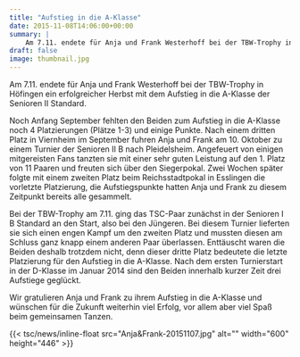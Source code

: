 ```yaml
---
title: "Aufstieg in die A-Klasse"
date: 2015-11-08T14:06:00+00:00
summary: |
    Am 7.11. endete für Anja und Frank Westerhoff bei der TBW-Trophy in Höfingen ein erfolgreicher Herbst mit dem Aufstieg in die A-Klasse der Senioren II Standard.
draft: false
image: thumbnail.jpg
---
```


Am 7.11. endete für Anja und Frank Westerhoff bei der TBW-Trophy in Höfingen ein erfolgreicher Herbst mit dem Aufstieg in die A-Klasse der Senioren II Standard.

Noch Anfang September fehlten den Beiden zum Aufstieg in die A-Klasse noch 4 Platzierungen (Plätze 1-3) und einige Punkte. Nach einem dritten Platz in Viernheim im September fuhren Anja und Frank am 10. Oktober zu einem Turnier der Senioren II B nach Pleidelsheim. Angefeuert von einigen mitgereisten Fans tanzten sie mit einer sehr guten Leistung auf den 1. Platz von 11 Paaren und freuten sich über den Siegerpokal. Zwei Wochen später folgte mit einem zweiten Platz beim Reichsstadtpokal in Esslingen die vorletzte Platzierung, die Aufstiegspunkte hatten Anja und Frank zu diesem Zeitpunkt bereits alle gesammelt.

Bei der TBW-Trophy am 7.11. ging das TSC-Paar zunächst in der Senioren I B Standard an den Start, also bei den Jüngeren. Bei diesem Turnier lieferten sie sich einen engen Kampf um den zweiten Platz und mussten diesen am Schluss ganz knapp einem anderen Paar überlassen. Enttäuscht waren die Beiden deshalb trotzdem nicht, denn dieser dritte Platz bedeutete die letzte Platzierung für den Aufstieg in die A-Klasse. Nach dem ersten Turnierstart in der D-Klasse im Januar 2014 sind den Beiden innerhalb kurzer Zeit drei Aufstiege geglückt.

Wir gratulieren Anja und Frank zu ihrem Aufstieg in die A-Klasse und wünschen für die Zukunft weiterhin viel Erfolg, vor allem aber viel Spaß beim gemeinsamen Tanzen.

{{< tsc/news/inline-float src="Anja&Frank-20151107.jpg" alt="" width="600" height="446" >}}


